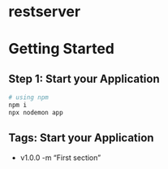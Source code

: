 # restserver

# Getting Started

## Step 1: Start your Application

```bash
# using npm
npm i
npx nodemon app
```

## Tags: Start your Application
- v1.0.0 -m “First section”
